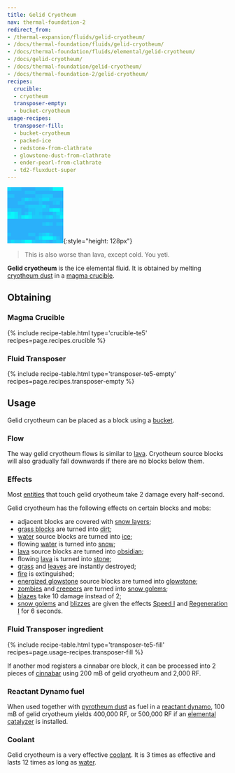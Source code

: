 ```yaml
---
title: Gelid Cryotheum
nav: thermal-foundation-2
redirect_from:
- /thermal-expansion/fluids/gelid-cryotheum/
- /docs/thermal-foundation/fluids/gelid-cryotheum/
- /docs/thermal-foundation/fluids/elemental/gelid-cryotheum/
- /docs/gelid-cryotheum/
- /docs/thermal-foundation/gelid-cryotheum/
- /docs/thermal-foundation-2/gelid-cryotheum/
recipes:
  crucible:
  - cryotheum
  transposer-empty:
  - bucket-cryotheum
usage-recipes:
  transposer-fill:
  - bucket-cryotheum
  - packed-ice
  - redstone-from-clathrate
  - glowstone-dust-from-clathrate
  - ender-pearl-from-clathrate
  - td2-fluxduct-super
---
```


![Gelid cryotheum](/assets/images/thermal-foundation-2/gelid-cryotheum.gif){:style="height: 128px"}

> This is also worse than lava, except cold. You yeti.


**Gelid cryotheum** is the ice elemental fluid. It is obtained by melting
[cryotheum dust](/docs/1.12/thermal-foundation-2/cryotheum-dust/) in a [magma
crucible](/docs/1.12/thermal-expansion-5/magma-crucible/).


Obtaining
---------

### Magma Crucible
{% include recipe-table.html type='crucible-te5' recipes=page.recipes.crucible %}

### Fluid Transposer
{% include recipe-table.html type='transposer-te5-empty' recipes=page.recipes.transposer-empty %}


Usage
-----

Gelid cryotheum can be placed as a block using a
[bucket](https://minecraft.gamepedia.com/Bucket).

### Flow
The way gelid cryotheum flows is similar to
[lava](https://minecraft.gamepedia.com/Lava). Cryotheum source blocks will also
gradually fall downwards if there are no blocks below them.

### Effects
Most [entities](https://minecraft.gamepedia.com/Entity) that touch gelid
cryotheum take 2 damage every half-second.

Gelid cryotheum has the following effects on certain blocks and mobs:

* adjacent blocks are covered with [snow
  layers](https://minecraft.gamepedia.com/Snow_(layer));
* [grass blocks](https://minecraft.gamepedia.com/Grass_Block) are turned into
  [dirt](https://minecraft.gamepedia.com/Dirt);
* [water](https://minecraft.gamepedia.com/Water) source blocks are turned into
  [ice](https://minecraft.gamepedia.com/Ice);
* flowing [water](https://minecraft.gamepedia.com/Water) is turned into
  [snow](https://minecraft.gamepedia.com/Snow_Block);
* [lava](https://minecraft.gamepedia.com/Lava) source blocks are turned into
  [obsidian](https://minecraft.gamepedia.com/Obsidian);
* flowing [lava](https://minecraft.gamepedia.com/Lava) is turned into
  [stone](https://minecraft.gamepedia.com/Stone);
* [grass](https://minecraft.gamepedia.com/Grass) and
  [leaves](https://minecraft.gamepedia.com/Leaves) are instantly destroyed;
* [fire](https://minecraft.gamepedia.com/Fire) is extinguished;
* [energized glowstone](/docs/1.12/thermal-foundation-2/energized-glowstone/) source blocks are turned
  into [glowstone](https://minecraft.gamepedia.com/Glowstone);
* [zombies](https://minecraft.gamepedia.com/Zombie) and
  [creepers](https://minecraft.gamepedia.com/Creeper) are turned into [snow
  golems](https://minecraft.gamepedia.com/Snow_Golem);
* [blazes](https://minecraft.gamepedia.com/Blaze) take 10 damage instead of 2;
* [snow golems](https://minecraft.gamepedia.com/Snow_Golem) and
  [blizzes](/docs/1.12/thermal-foundation-2/blizz/) are given the effects [Speed
  I](https://minecraft.gamepedia.com/Status_effect#Speed) and [Regeneration
  I](https://minecraft.gamepedia.com/Status_effect#Regeneration) for 6 seconds.

### Fluid Transposer ingredient
{% include recipe-table.html type='transposer-te5-fill' recipes=page.usage-recipes.transposer-fill %}

If another mod registers a cinnabar ore block, it can be processed into 2 pieces
of [cinnabar](/docs/1.12/thermal-foundation-2/cinnabar/) using 200 mB of gelid cryotheum and 2,000 RF.

### Reactant Dynamo fuel
When used together with [pyrotheum dust](/docs/1.12/thermal-foundation-2/pyrotheum-dust/) as fuel in a
[reactant dynamo](/docs/1.12/thermal-expansion-5/reactant-dynamo/), 100 mB of gelid cryotheum yields
400,000 RF, or 500,000 RF if an [elemental
catalyzer](/docs/1.12/thermal-expansion-5/augment-elemental-catalyzer/) is installed.

### Coolant
Gelid cryotheum is a very effective [coolant](/docs/1.12/thermal-expansion-5/coolants/). It is 3 times as
effective and lasts 12 times as long as
[water](https://minecraft.gamepedia.com/Water).

